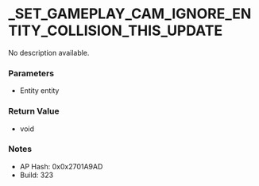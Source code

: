 # _SET_GAMEPLAY_CAM_IGNORE_ENTITY_COLLISION_THIS_UPDATE

No description available.

### Parameters
* Entity entity

### Return Value
* void

### Notes
* AP Hash: 0x0x2701A9AD
* Build: 323

